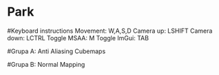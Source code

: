 # Park

#Keyboard instructions
Movement: W,A,S,D
Camera up: LSHIFT
Camera down: LCTRL
Toggle MSAA: M
Toggle ImGui: TAB

#Grupa A:
Anti Aliasing
Cubemaps

#Grupa B:
Normal Mapping
